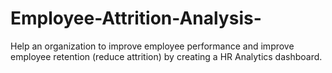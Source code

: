 # Employee-Attrition-Analysis-
Help an organization to improve employee performance and improve employee retention (reduce attrition) by creating a HR Analytics dashboard.
